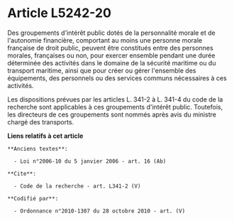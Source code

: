 # Article L5242-20

Des groupements d'intérêt public dotés de la personnalité morale et de l'autonomie financière, comportant au moins une
personne morale française de droit public, peuvent être constitués entre des personnes morales, françaises ou non, pour
exercer ensemble pendant une durée déterminée des activités dans le domaine de la sécurité maritime ou du transport maritime,
ainsi que pour créer ou gérer l'ensemble des équipements, des personnels ou des services communs nécessaires à ces
activités. 

Les dispositions prévues par les articles L. 341-2 à L. 341-4 du code de la recherche sont applicables à ces groupements
d'intérêt public. Toutefois, les directeurs de ces groupements sont nommés après avis du ministre chargé des transports.

**Liens relatifs à cet article**

	**Anciens textes**:

	  - Loi n°2006-10 du 5 janvier 2006 - art. 16 (Ab)

	**Cite**:

	  - Code de la recherche - art. L341-2 (V)

	**Codifié par**:

	  - Ordonnance n°2010-1307 du 28 octobre 2010 - art. (V)
